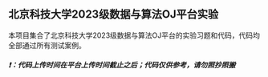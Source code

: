 ## 北京科技大学2023级数据与算法OJ平台实验
本项目集合了北京科技大学2023级数据与算法OJ平台的实验习题和代码，代码均全部通过所有测试案例。
##### ❗：代码上传时间在平台上传时间截止之后；代码仅供参考，请勿照抄照搬
